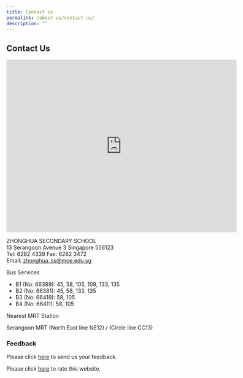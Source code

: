 ```yaml
---
title: Contact Us
permalink: /about-us/contact-us/
description: ""
---
```

## Contact Us

<iframe loading="lazy" allowfullscreen="" style="border:0;" height="450" width="600" src="https://www.google.com/maps/embed?pb=!1m18!1m12!1m3!1d3988.7115080671692!2d103.86714691475409!3d1.3496093990156803!2m3!1f0!2f0!3f0!3m2!1i1024!2i768!4f13.1!3m3!1m2!1s0x31da17a0b1194b8d%3A0xae86acd815e43387!2sZhonghua%20Secondary%20School!5e0!3m2!1sen!2ssg!4v1669121789525!5m2!1sen!2ssg"></iframe>

ZHONGHUA SECONDARY SCHOOL  
13 Serangoon Avenue 3 Singapore 556123  
Tel: 6282 4339 Fax: 6282 3472  
Email:&nbsp;[zhonghua\_ss@moe.edu.sg](mailto:zhonghua_ss@moe.edu.sg)  
  
Bus Services  

*   B1 (No: 66389): 45, 58, 105, 109, 133, 135
*   B2 (No: 66381): 45, 58, 133, 135
*   B3 (No: 66419): 58, 105
*   B4 (No: 66411): 58, 105

  

Nearest MRT Station  

Serangoon MRT (North East line NE12) / (Circle line CC13)

### Feedback


Please click&nbsp;[here](https://forms.cwp.gov.sg/zhonghuasec/FormG6VMT)&nbsp;to send us your feedback.

Please click&nbsp;[here](https://goo.gl/forms/6oDDF5XQKPssDWTh2)&nbsp;to rate this website.